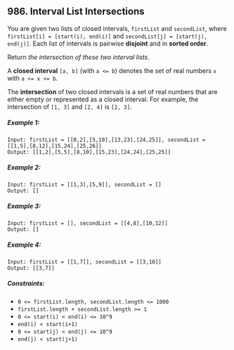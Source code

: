## 986. Interval List Intersections

You are given two lists of closed intervals, ```firstList``` and ```secondList```, where ```firstList[i] = [start(i), end(i)]``` and ```secondList[j] = [start(j), end(j)]```. Each list of intervals is pairwise **disjoint** and in **sorted order**.

Return *the intersection of these two interval lists*.

A **closed interval** ```[a, b]``` (with ```a <= b```) denotes the set of real numbers ```x``` with ```a <= x <= b```.

The **intersection** of two closed intervals is a set of real numbers that are either empty or represented as a closed interval. For example, the intersection of ```[1, 3]``` and ```[2, 4]``` is ```[2, 3]```.

##### Example 1:
```
Input: firstList = [[0,2],[5,10],[13,23],[24,25]], secondList = [[1,5],[8,12],[15,24],[25,26]]
Output: [[1,2],[5,5],[8,10],[15,23],[24,24],[25,25]]
```
##### Example 2:
```
Input: firstList = [[1,3],[5,9]], secondList = []
Output: []
```
##### Example 3:
```
Input: firstList = [], secondList = [[4,8],[10,12]]
Output: []
```
##### Example 4:
```
Input: firstList = [[1,7]], secondList = [[3,10]]
Output: [[3,7]]
```

##### Constraints:

* ```0 <= firstList.length, secondList.length <= 1000```
* ```firstList.length + secondList.length >= 1```
* ```0 <= start(i) < end(i) <= 10^9```
* ```end(i) < start(i+1)```
* ```0 <= start(j) < end(j) <= 10^9```
* ```end(j) < start(j+1)```